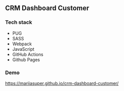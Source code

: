 ## CRM Dashboard Customer

### Tech stack

- PUG
- SASS
- Webpack
- JavaScript
- GitHub Actions
- Github Pages

### Demo

https://mariiasuper.github.io/crm-dashboard-customer/
